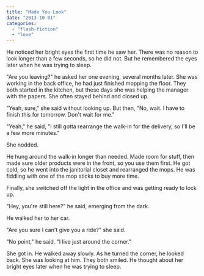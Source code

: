 ```yaml
---
title: "Made You Look"
date: "2013-10-01"
categories: 
  - "flash-fiction"
  - "love"
---
```


He noticed her bright eyes the first time he saw her. There was no reason to look longer than a few seconds, so he did not. But he remembered the eyes later when he was trying to sleep.

"Are you leaving?" he asked her one evening, several months later. She was working in the back office, he had just finished mopping the floor. They both started in the kitchen, but these days she was helping the manager with the papers. She often stayed behind and closed up.

"Yeah, sure," she said without looking up. But then, "No, wait. I have to finish this for tomorrow. Don't wait for me."

"Yeah," he said, "I still gotta rearrange the walk-in for the delivery, so I'll be a few more minutes."

She nodded.

He hung around the walk-in longer than needed. Made room for stuff, then made sure older products were in the front, so you use them first. He got cold, so he went into the janitorial closet and rearranged the mops. He was fiddling with one of the mop sticks to buy more time.

Finally, she switched off the light in the office and was getting ready to lock up.

"Hey, you're still here?" he said, emerging from the dark.

He walked her to her car.

"Are you sure I can't give you a ride?" she said.

"No point," he said. "I live just around the corner."

She got in. He walked away slowly. As he turned the corner, he looked back. She was looking at him. They both smiled. He thought about her bright eyes later when he was trying to sleep.
